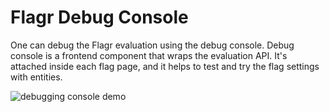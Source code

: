 # Flagr Debug Console

One can debug the Flagr evaluation using the debug console.
Debug console is a frontend component that wraps the evaluation API.
It's attached inside each flag page, and it helps to test and try the flag settings
with entities.

![debugging console demo](/images/demo_debugging_console.png)
